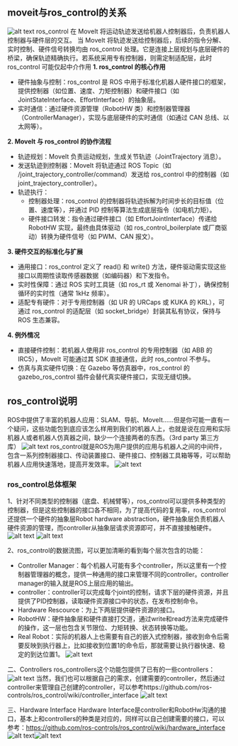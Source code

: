 ## moveit与ros_control的关系
![alt text](image-25.png)
ros_control 在 MoveIt 将运动轨迹发送给机器人控制器后，负责机器人控制器与硬件层的交互。
当 MoveIt 将轨迹发送给控制器后，后续的指令分解、实时控制、硬件信号转换均由 ros_control 处理。它是连接上层规划与底层硬件的桥梁，确保轨迹精确执行。若系统采用专有控制器，则需定制适配层，此时 ros_control 可能仅起中介作用
**1. ​ros_control 的核心作用**
* ​硬件抽象与控制：ros_control 是 ROS 中用于标准化机器人硬件接口的框架，提供控制器（如位置、速度、力矩控制器）和硬件接口（如 JointStateInterface、EffortInterface）的抽象层。
* ​实时通信：通过硬件资源管理（RobotHW 类）和控制器管理器（ControllerManager），实现与底层硬件的实时通信（如通过 CAN 总线、以太网等）。

**2. ​MoveIt 与 ros_control 的协作流程**
* ​轨迹规划：MoveIt 负责运动规划，生成关节轨迹（JointTrajectory 消息）。
* ​发送轨迹到控制器：MoveIt 将轨迹通过 ROS Topic（如 /joint_trajectory_controller/command）发送给 ros_control 中的控制器（如 joint_trajectory_controller）。
* ​轨迹执行：
  * 控制器处理：ros_control 的控制器将轨迹拆解为时间步长的目标值（位置、速度等），并通过 PID 控制等算法生成底层指令（如电机力矩）。
  * ​硬件接口转发：指令通过硬件接口（如 EffortJointInterface）传递给 RobotHW 实现，最终由具体驱动（如 ros_control_boilerplate 或厂商驱动）转换为硬件信号（如 PWM、CAN 报文）。  

**3. ​硬件交互的标准化与扩展**
* ​通用接口：ros_control 定义了 read() 和 write() 方法，硬件驱动需实现这些接口以周期性读取传感器数据（如编码器）和下发指令。
* ​实时性保障：通过 ROS 实时工具链（如 ros_rt 或 Xenomai 补丁），确保控制循环的实时性（通常 1kHz 频率）。  
* 适配专有硬件：对于专用控制器（如 UR 的 URCaps 或 KUKA 的 KRL），可通过 ros_control 的适配层（如 socket_bridge）封装其私有协议，保持与 ROS 生态兼容。

**4. ​例外情况**
* ​直接硬件控制：若机器人使用非 ros_control 的专用控制器（如 ABB 的 IRC5），MoveIt 可能通过其 SDK 直接通信，此时 ros_control 不参与。
* ​仿真与真实硬件切换：在 Gazebo 等仿真器中，ros_control 的 gazebo_ros_control 插件会替代真实硬件接口，实现无缝切换。

## ros_control说明
ROS中提供了丰富的机器人应用：SLAM、导航、MoveIt......但是你可能一直有一个疑问，这些功能包到底应该怎么样用到我们的机器人上，也就是说在应用和实际机器人或者机器人仿真器之间，缺少一个连接两者的东西。（3rd party 第三方库）
![alt text](image-11.png)
ros_control就是ROS为用户提供的应用与机器人之间的中间件，包含一系列控制器接口、传动装置接口、硬件接口、控制器工具箱等等，可以帮助机器人应用快速落地，提高开发效率。
![alt text](image-22.png)

### ros_control总体框架
1、针对不同类型的控制器（底盘、机械臂等），ros_control可以提供多种类型的控制器，但是这些控制器的接口各不相同，为了提高代码的复用率，ros_control还提供一个硬件的抽象层Robot hardware abstraction，硬件抽象层负责机器人硬件资源的管理，而controller从抽象层请求资源即可，并不直接接触硬件。
![alt text](image-12.png)
![alt text](image-13.png)

2、ros_control的数据流图，可以更加清晰的看到每个层次包含的功能：
* Controller Manager：每个机器人可能有多个controller，所以这里有一个控制器管理器的概念，提供一种通用的接口来管理不同的controller。controller manager的输入就是ROS上层应用的输出。
* controller：controller可以完成每个joint的控制，请求下层的硬件资源，并且提供了PID控制器，读取硬件资源接口中的状态，在发布控制命令。
* Hardware Rescource：为上下两层提供硬件资源的接口。
* RobotHW：硬件抽象层和硬件直接打交道，通过write和read方法来完成硬件的操作，这一层也包含关节限位、力矩转换、状态转换等功能。
* Real Robot：实际的机器人上也需要有自己的嵌入式控制器，接收到命令后需要反映到执行器上，比如接收到位置1的命令后，那就需要让执行器快速、稳定的到达位置1。
![alt text](image-14.png)

二、Controllers
ros_controllers这个功能包提供了已有的一些controllers：
![alt text](image-15.png)
当然，我们也可以根据自己的需求，创建需要的controller，然后通过controller来管理自己创建的controller，可以参考https://github.com/ros-controls/ros_control/wiki/controller_interface
![alt text](image-16.png)

三、Hardware Interface
Hardware Interface是controller和RobotHw沟通的接口，基本上和controllers的种类是对应的，同样可以自己创建需要的接口，可以参考：https://github.com/ros-controls/ros_control/wiki/hardware_interface
![alt text](image-18.png)![alt text](image-17.png)